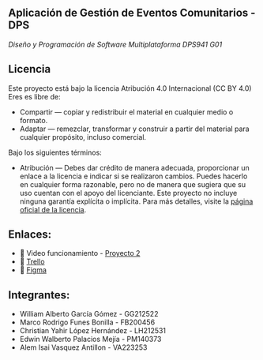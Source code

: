 ## Aplicación de Gestión de Eventos Comunitarios - DPS
_Diseño y Programación de Software Multiplataforma DPS941 G01_

## Licencia 
Este proyecto está bajo la licencia Atribución 4.0 Internacional (CC BY 4.0)
Eres es libre de:

- Compartir — copiar y redistribuir el material en cualquier medio o formato.
- Adaptar — remezclar, transformar y construir a partir del material para cualquier propósito, incluso comercial.

Bajo los siguientes términos:
- Atribución — Debes dar crédito de manera adecuada, proporcionar un enlace a la licencia e indicar si se realizaron cambios. Puedes hacerlo en cualquier forma razonable, pero no de manera que sugiera que su uso cuentan con el apoyo del licenciante. Este proyecto no incluye ninguna garantía explícita o implícita. Para más detalles, visite la [página oficial de la licencia](https://creativecommons.org/licenses/by/4.0/deed.es
). 

## Enlaces:

- 📄 Video funcionamiento - [Proyecto 2](https://drive.google.com/file/d/1BCHebGp3LdLyc-aWGXNXJE7wed0KkxiL/view?usp=sharing)
- 📝 [Trello](https://trello.com/b/jaDpn3iW/mi-tablero-de-trello)
- 🌱 [Figma](https://www.figma.com/proto/0M8XHDrzxFznQYXQUPqszQ/Prototipos?node-id=6-1838)

## Integrantes:

- William Alberto García Gómez - GG212522  
- Marco Rodrigo Funes Bonilla - FB200456 
- Christian Yahir López Hernández - LH212531
- Edwin Walberto Palacios Mejía - PM140373
- Alem Isai Vasquez Antillon - VA223253
